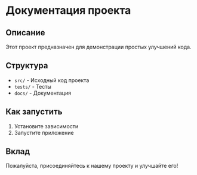 # Документация проекта

## Описание
Этот проект предназначен для демонстрации простых улучшений кода.

## Структура
- `src/` - Исходный код проекта
- `tests/` - Тесты
- `docs/` - Документация

## Как запустить
1. Установите зависимости
2. Запустите приложение

## Вклад
Пожалуйста, присоединяйтесь к нашему проекту и улучшайте его!